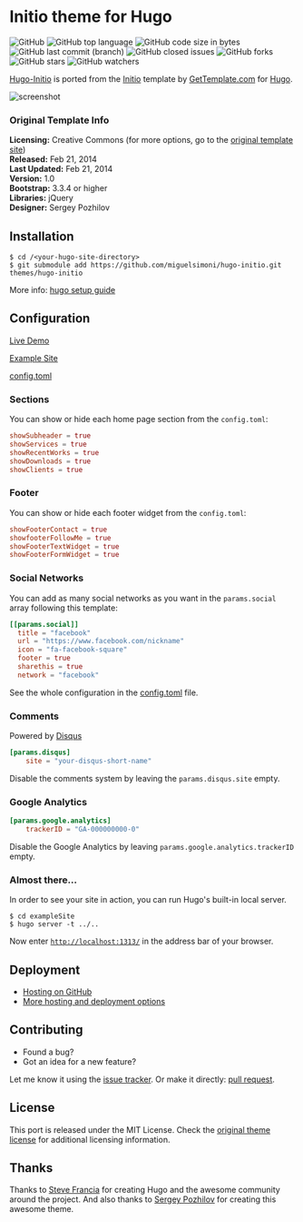 # Initio theme for Hugo

![GitHub](https://img.shields.io/github/license/benbbe/cimvo.svg?style=flat-square)
![GitHub top language](https://img.shields.io/github/languages/top/benbbe/cimvo.svg?style=flat-square)
![GitHub code size in bytes](https://img.shields.io/github/languages/code-size/benbbe/cimvo.svg?style=flat-square)
![GitHub last commit (branch)](https://img.shields.io/github/last-commit/benbbe/cimvo/main.svg?style=flat-square)
![GitHub closed issues](https://img.shields.io/github/issues-closed/benbbe/cimvo.svg?style=flat-square)
![GitHub forks](https://img.shields.io/github/forks/benbbe/cimvo.svg?style=flat-square)
![GitHub stars](https://img.shields.io/github/stars/benbbe/cimvo.svg?style=flat-square)
![GitHub watchers](https://img.shields.io/github/watchers/benbbe/cimvo.svg?style=flat-square)

[Hugo-Initio](https://miguelsimoni.github.io/hugo-initio-site/) is ported from the [Initio](http://www.gettemplate.com/info/initio/) template by [GetTemplate.com](http://www.gettemplate.com/) for [Hugo](https://gohugo.io/).

![screenshot](https://raw.githubusercontent.com/benbbe/cimvo/master/images/tn.png)

### Original Template Info

**Licensing:** Creative Commons (for more options, go to the [original template site](http://www.gettemplate.com/info/initio/))  
**Released:** Feb 21, 2014  
**Last Updated:** Feb 21, 2014  
**Version:** 1.0  
**Bootstrap:** 3.3.4 or higher  
**Libraries:** jQuery  
**Designer:** Sergey Pozhilov  

## Installation

```
$ cd /<your-hugo-site-directory>
$ git submodule add https://github.com/miguelsimoni/hugo-initio.git themes/hugo-initio
```

More info: [hugo setup guide](https://gohugo.io/overview/installing/)

## Configuration

[Live Demo](https://miguelsimoni.github.io/hugo-initio-site/)

[Example Site](https://github.com/miguelsimoni/hugo-initio/tree/master/exampleSite)

[config.toml](https://github.com/miguelsimoni/hugo-initio/tree/master/exampleSite/config.toml)

### Sections

You can show or hide each home page section from the `config.toml`:

```toml
showSubheader = true
showServices = true
showRecentWorks = true
showDownloads = true
showClients = true
```

### Footer

You can show or hide each footer widget from the `config.toml`:

```toml
showFooterContact = true
showfooterFollowMe = true
showFooterTextWidget = true
showFooterFormWidget = true
```

### Social Networks

You can add as many social networks as you want in the `params.social` array following this template:

```toml
[[params.social]]
  title = "facebook"
  url = "https://www.facebook.com/nickname"
  icon = "fa-facebook-square"
  footer = true
  sharethis = true
  network = "facebook"
```

See the whole configuration in the [config.toml](https://github.com/miguelsimoni/hugo-initio/tree/master/exampleSite/config.toml) file.

### Comments

Powered by [Disqus](https://disqus.com)

```toml
[params.disqus]
    site = "your-disqus-short-name"
```

Disable the comments system by leaving the `params.disqus.site` empty.

### Google Analytics

```toml
[params.google.analytics]
    trackerID = "GA-000000000-0"
```

Disable the Google Analytics by leaving `params.google.analytics.trackerID` empty.

### Almost there...

In order to see your site in action, you can run Hugo's built-in local server.

```
$ cd exampleSite
$ hugo server -t ../..
```

Now enter [`http://localhost:1313/`](http://localhost:1313/) in the address bar of your browser.

## Deployment

- [Hosting on GitHub](https://gohugo.io/hosting-and-deployment/hosting-on-github/)
- [More hosting and deployment options](https://gohugo.io/hosting-and-deployment/)

## Contributing

- Found a bug?
- Got an idea for a new feature?

Let me know it using the [issue tracker](https://github.com/miguelsimoni/hugo-initio/issues).
Or make it directly: [pull request](https://github.com/miguelsimoni/hugo-initio/pulls).

## License

This port is released under the MIT License. Check the [original theme license](http://www.gettemplate.com/info/initio/) for additional licensing information.

## Thanks

Thanks to [Steve Francia](https://github.com/spf13) for creating Hugo and the awesome community around the project. And also thanks to [Sergey Pozhilov](http://www.gettemplate.com/) for creating this awesome theme.

